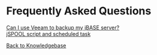 # Frequently Asked Questions

<PageHeader />

[Can I use Veeam to backup my jBASE server?](./backups-using-veeam/README.md)  
[jSPOOL script and scheduled task](./jspool-script&scheduled-task/README.md)

[Back to Knowledgebase](./../README.md)

  
<PageFooter />
